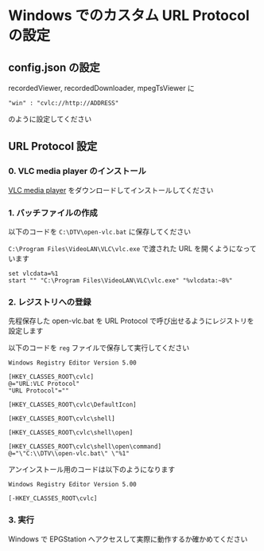 Windows でのカスタム URL Protocol の設定
===

## config.json の設定

recordedViewer, recordedDownloader, mpegTsViewer に

```
"win" : "cvlc://http://ADDRESS"
```

のように設定してください

## URL Protocol 設定

### 0. VLC media player のインストール

[VLC media player](http://www.videolan.org/vlc/) をダウンロードしてインストールしてください

### 1. バッチファイルの作成

以下のコードを `C:\DTV\open-vlc.bat` に保存してください

```C:\Program Files\VideoLAN\VLC\vlc.exe``` で渡された URL を開くようになっています

```
set vlcdata=%1
start "" "C:\Program Files\VideoLAN\VLC\vlc.exe" "%vlcdata:~8%"
```

### 2. レジストリへの登録

先程保存した open-vlc.bat を URL Protocol で呼び出せるようにレジストリを設定します

以下のコードを ```reg``` ファイルで保存して実行してください

```
Windows Registry Editor Version 5.00
 
[HKEY_CLASSES_ROOT\cvlc]
@="URL:VLC Protocol"
"URL Protocol"=""
 
[HKEY_CLASSES_ROOT\cvlc\DefaultIcon]
 
[HKEY_CLASSES_ROOT\cvlc\shell]
 
[HKEY_CLASSES_ROOT\cvlc\shell\open]
 
[HKEY_CLASSES_ROOT\cvlc\shell\open\command]
@="\"C:\\DTV\\open-vlc.bat\" \"%1"
```

アンインストール用のコードは以下のようになります

```
Windows Registry Editor Version 5.00
 
[-HKEY_CLASSES_ROOT\cvlc]
```

### 3. 実行

Windows で EPGStation へアクセスして実際に動作するか確かめてください
